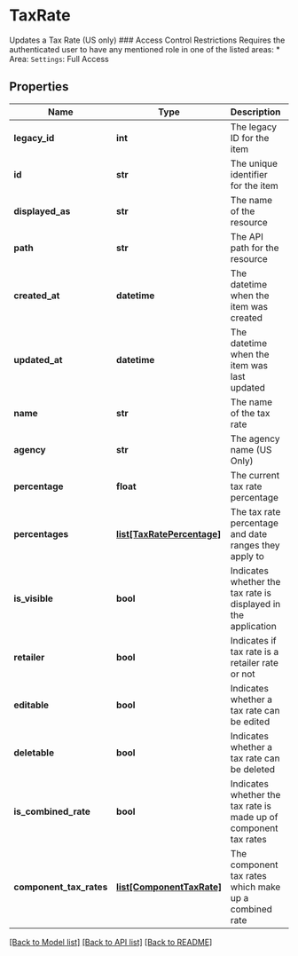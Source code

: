 # TaxRate

Updates a Tax Rate (US only)  ### Access Control Restrictions  Requires the authenticated user to have any mentioned role in one of the listed areas: * Area: `Settings`: Full Access
## Properties
Name | Type | Description | Notes
------------ | ------------- | ------------- | -------------
**legacy_id** | **int** | The legacy ID for the item | [optional] 
**id** | **str** | The unique identifier for the item | [optional] 
**displayed_as** | **str** | The name of the resource | [optional] 
**path** | **str** | The API path for the resource | [optional] 
**created_at** | **datetime** | The datetime when the item was created | [optional] 
**updated_at** | **datetime** | The datetime when the item was last updated | [optional] 
**name** | **str** | The name of the tax rate | [optional] 
**agency** | **str** | The agency name (US Only) | [optional] 
**percentage** | **float** | The current tax rate percentage | [optional] 
**percentages** | [**list[TaxRatePercentage]**](TaxRatePercentage.md) | The tax rate percentage and date ranges they apply to | [optional] 
**is_visible** | **bool** | Indicates whether the tax rate is displayed in the application | [optional] 
**retailer** | **bool** | Indicates if tax rate is a retailer rate or not | [optional] 
**editable** | **bool** | Indicates whether a tax rate can be edited | [optional] 
**deletable** | **bool** | Indicates whether a tax rate can be deleted | [optional] 
**is_combined_rate** | **bool** | Indicates whether the tax rate is made up of component tax rates | [optional] 
**component_tax_rates** | [**list[ComponentTaxRate]**](ComponentTaxRate.md) | The component tax rates which make up a combined rate | [optional] 

[[Back to Model list]](../README.md#documentation-for-models) [[Back to API list]](../README.md#documentation-for-api-endpoints) [[Back to README]](../README.md)


